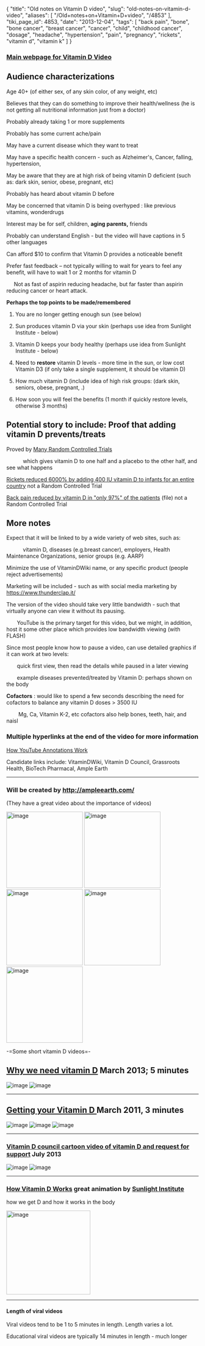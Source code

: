 {
    "title": "Old notes on Vitamin D video",
    "slug": "old-notes-on-vitamin-d-video",
    "aliases": [
        "/Old+notes+on+Vitamin+D+video",
        "/4853"
    ],
    "tiki_page_id": 4853,
    "date": "2013-12-04",
    "tags": [
        "back pain",
        "bone",
        "bone cancer",
        "breast cancer",
        "cancer",
        "child",
        "childhood cancer",
        "dosage",
        "headache",
        "hypertension",
        "pain",
        "pregnancy",
        "rickets",
        "vitamin d",
        "vitamin k"
    ]
}


### [Main webpage for Vitamin D Video](/tags/main-webpage-for-vitamin-d-video.html)

## Audience characterizations

Age 40+ (of either sex, of any skin color, of any weight, etc)

Believes that they can do something to improve their health/wellness (he is not getting all nutritional information just from a doctor)

Probably already taking 1 or more supplements

Probably has some current ache/pain

May have a current disease which they want to treat

May have a specific health concern - such as Alzheimer's, Cancer, falling, hypertension, 

May be aware that they are at high risk of being vitamin D deficient (such as: dark skin, senior, obese, pregnant, etc)

Probably has heard about vitamin D before

May be concerned that vitamin D is being overhyped : like previous vitamins, wonderdrugs

Interest may be for self, children, **aging parents,**  friends

Probably can understand English - but the video will have captions in 5 other languages

Can afford $10 to confirm that Vitamin D provides a noticeable benefit

Prefer fast feedback – not typically willing to wait for years to feel any benefit, will have to wait 1 or 2 months for vitamin D

&nbsp; &nbsp; &nbsp;Not as fast of aspirin reducing headache, but far faster than aspirin reducing cancer or heart attack.

 **Perhaps the top points to be made/remembered** 

1. You are no longer getting enough sun (see below)

1. Sun produces vitamin D via your skin (perhaps use idea from Sunlight Institute - below)

1. Vitamin D keeps your body healthy (perhaps use idea from Sunlight Institute - below)

1. Need to  **restore**  vitamin D levels - more time in the sun, or low cost Vitamin D3 (if only take a single supplement, it should be vitamin D)

1. How much vitamin D (include idea of high risk groups: (dark skin, seniors, obese, pregnant,  .)  

1. How soon you will feel the benefits (1 month if quickly restore levels, otherwise 3 months)

## Potential story to include: Proof that adding vitamin D prevents/treats

Proved by [Many Random Controlled Trials](/tags/many-random-controlled-trials.html) 

&nbsp; &nbsp; &nbsp; &nbsp; &nbsp; &nbsp;which gives vitamin D to one half and a placebo to the other half, and see what happens

[Rickets reduced 6000% by adding 400 IU vitamin D to infants for an entire country](/tags/rickets-reduced-6000-by-adding-400-iu-vitamin-d-to-infants-for-an-entire-country.html) not a Random Controlled Trial

[Back pain reduced by vitamin D in "only 97%" of the patients](https://www.VitaminDWiki.com/tiki-download_file.php?fileId=1348) (file) not a Random Controlled Trial

## More notes

Expect that it will be linked to by a wide variety of web sites, such as:

&nbsp; &nbsp; &nbsp; &nbsp; &nbsp; &nbsp;vitamin D, diseases (e.g.breast cancer), employers, Health Maintenance Organizations, senior groups (e.g. AARP)

Minimize the use of VitaminDWiki name, or any specific product (people reject advertisements)

Marketing will be included - such as with social media marketing by https://www.thunderclap.it/

The version of the video should take very little bandwidth - such that virtually anyone can view it without its pausing.

&nbsp; &nbsp; &nbsp; &nbsp;YouTube is the primary target for this video, but we might, in addition, host it some other place which provides low bandwidth viewing (with FLASH)

Since most people know how to pause a video, can use detailed graphics if it can work at two levels: 

&nbsp; &nbsp; &nbsp; &nbsp;quick first view, then read the details while paused in a later viewing

&nbsp; &nbsp; &nbsp; &nbsp;example diseases prevented/treated by Vitamin D: perhaps shown on the body

 **Cofactors** : would like to spend a few seconds describing the need for cofactors to balance any vitamin D doses > 3500 IU

&nbsp; &nbsp; &nbsp; &nbsp; Mg, Ca, Vitamin K-2, etc  cofactors also help bones, teeth, hair, and naisl

### Multiple hyperlinks at the end of the video for more information

[How YouTube Annotations Work](http://www.youtube.com/t/annotations_about)

Candidate links include: VitaminDWiki, Vitamin D Council, Grassroots Health, BioTech Pharmacal,  Ample Earth

---

### Will be created by http://ampleearth.com/   
(They have a great video about the importance of videos)

<img src="https://d378j1rmrlek7x.cloudfront.net/attachments/jpeg/ae1.jpg" alt="image" width="200">
<img src="https://d378j1rmrlek7x.cloudfront.net/attachments/jpeg/ae2.jpg" alt="image" width="200">
<img src="https://d378j1rmrlek7x.cloudfront.net/attachments/jpeg/ae3.jpg" alt="image" width="200">
<img src="https://d378j1rmrlek7x.cloudfront.net/attachments/jpeg/ae4.jpg" alt="image" width="200">
<img src="https://d378j1rmrlek7x.cloudfront.net/attachments/jpeg/ae5.jpg" alt="image" width="200">

-=Some short vitamin D videos=-

## [Why we need vitamin D](https://www.youtube.com/watch?v=2s8ATsj-0No) March 2013; 5 minutes

<img src="https://d378j1rmrlek7x.cloudfront.net/attachments/jpeg/why1.jpg" alt="image">
<img src="https://d378j1rmrlek7x.cloudfront.net/attachments/jpeg/why2.jpg" alt="image">

---

## [Getting your Vitamin D ](http://www.youtube.com/watch?v=tx1ALnRFwMs&feature=relmfu) March 2011, 3 minutes

<img src="https://d378j1rmrlek7x.cloudfront.net/attachments/jpeg/getting1.jpg" alt="image">
<img src="https://d378j1rmrlek7x.cloudfront.net/attachments/jpeg/getting-2.jpg" alt="image">
<img src="https://d378j1rmrlek7x.cloudfront.net/attachments/jpeg/getting-3.jpg" alt="image">

---

### [Vitamin D council cartoon video of vitamin D and request for support](http://vimeo.com/69344585) July 2013

<img src="https://d378j1rmrlek7x.cloudfront.net/attachments/jpeg/vdc.jpg" alt="image">
<img src="https://d378j1rmrlek7x.cloudfront.net/attachments/jpeg/vdc2.jpg" alt="image">

---

### [How Vitamin D Works](http://www.youtube.com/watch?v=MtUgi9wZGXU) great animation by [Sunlight Institute](http://www.sunlightinstitute.org/)   
how we get D and how it works in the body

<img src="https://d378j1rmrlek7x.cloudfront.net/attachments/jpeg/how.jpg" alt="image" height="220">

---

#### Length of viral videos

Viral videos tend to be 1 to 5 minutes in length.  Length varies a lot.

Educational viral videos are typically 14 minutes in length - much longer